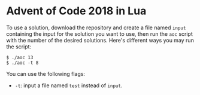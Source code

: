# Advent of Code 2018 in Lua

To use a solution, download the repository and create a file named `input` containing the input for the solution you want to use, then run the `aoc` script with the number of the desired solutions. Here's different ways you may run the script:

```
$ ./aoc 13
$ ./aoc -t 8
```

You can use the following flags:

- `-t`: input a file named `test` instead of `input`.
